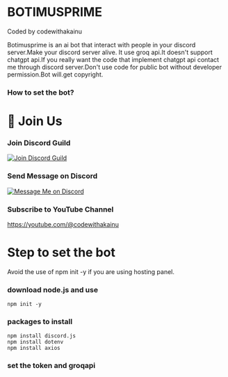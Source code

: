 <img src="">

<h1>BOTIMUSPRIME</h1>
Coded by codewithakainu

Botimusprime is an ai bot that interact with people in your discord server.Make your discord server alive.
It use groq api.It doesn't support chatgpt api.If you really want the code that implement chatgpt api contact me through discord server.Don't use code for public bot without developer permission.Bot will.get copyright.

### How to set the bot?

# 🚀 Join Us

### Join Discord Guild
[![Join Discord Guild](https://img.shields.io/badge/🚀%20Join-Discord-5865F2?style=for-the-badge)](https://discord.gg/NyXh5VdreU)

### Send Message on Discord
[![Message Me on Discord](https://img.shields.io/badge/✉️%20Message-Me%20on%20Discord-5865F2?style=for-the-badge)](https://discord.gg/buJTr4ua)

### Subscribe to YouTube Channel
https://youtube.com/@codewithakainu

<h1>Step to set the bot</h1>

Avoid the use of npm init -y if you are using hosting panel.

### download node.js and use
    npm init -y
    
### packages to install
    npm install discord.js
    npm install dotenv
    npm install axios

### set the token and groqapi
    
